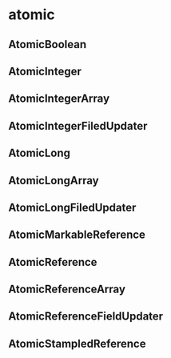 # atomic

## AtomicBoolean

## AtomicInteger

## AtomicIntegerArray

## AtomicIntegerFiledUpdater

## AtomicLong

## AtomicLongArray

## AtomicLongFiledUpdater

## AtomicMarkableReference

## AtomicReference

## AtomicReferenceArray

## AtomicReferenceFieldUpdater

## AtomicStampledReference